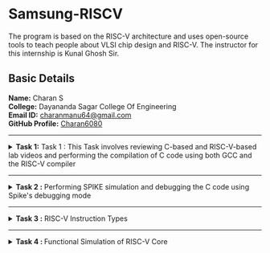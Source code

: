 # Samsung-RISCV

The program is based on the RISC-V architecture and uses open-source tools to teach people about VLSI chip design and RISC-V. The instructor for this internship is Kunal Ghosh Sir.

##  Basic Details

**Name:**  Charan S    
 **College:** Dayananda Sagar College Of Engineering   
**Email ID:** charanmanu64@gmail.com  
**GitHub Profile:** [Charan6080](https://github.com/Charan6080?tab=repositories)

---------------------------------------------------------------------------------------------------------------

<details>
<summary><b>Task 1:</b> Task 1 :</b> This Task involves reviewing C-based and RISC-V-based lab videos and performing the compilation of C code using both GCC and the RISC-V compiler</summary>

### C Language based LAB
We need to follow the specified steps to compile any **.c** file on our machine:  
1. Open the bash terminal and navigate to the directory where you want to create your file. Then run the following command:

	```
	leafpad sum1ton.c
	```  
2. This will open the leafpad, allowing you to write in the file you created. Enter the C code to calculate and print the sum of n numbers. After completing your code, press ```Ctrl + S``` to save your file, and then press ```Ctrl + W``` to close the editor.   
3. On your terminal, run the following command:

	```
	gcc sum1ton.c
	./a.out
	```
 ![C Code compiled on gcc Compiler](https://github.com/Charan6080/Samsung--RISCV/blob/main/TASK%201/C%20based.jpg)
 
### RISC-V based LAB
We need to compile the code again, but this time using the RISC-V GCC compiler. Follow the steps provided:  
1. Open the terminal and run the given command:  

	```
	cat sum1ton.c
	```
![cat Command](https://github.com/Charan6080/Samsung--RISCV/blob/main/TASK%201/RISC%20v.jpg)

2. Use the **cat** command to display the entire C code in the terminal. Afterwards,compile the code using the RISC-V -O1 GCC compiler:  

	```
	riscv64-unknown-elf-gcc -O1 -mabi=lp64 -march=rv64i -o sum1ton.o sum1ton.c
	```
3. The following command is used to display the file details of ```sum1ton.c``` in reverse chronological order, showing the most recently modified files last, 	 along with information such as file permissions, ownership, size, and the timestamp of the last modification:

	```
	ls -ltr sum1ton.c
 	```
 4. To execute the C code on your terminal, use the following command:    

	```
	riscv64-unknown-elf-objdump -d sum1ton.o
	```
![Objdump using -O1 format](https://github.com/Charan6080/Samsung--RISCV/blob/main/TASK%201/Riscv%201.jpg)

5. The Assembly Language code generated from the C code will be displayed in the terminal. Type ```/main``` to locate the main section of our code.Type ```/q``` to quit from the Objdump.


6. Similarly to the second step, run the following command to compile the code using the RISC-V -Ofast GCC compiler. The subsequent steps will display the 	 
generated assembly code, and you can type ```/main``` to locate the main section of our code:

	```
	riscv64-unknown-elf-gcc -Ofast -mabi=lp64 -march=rv64i -o sum1ton.o sum1ton.c
	```
 ![Objdump using -Ofast format](https://github.com/Charan6080/Samsung--RISCV/blob/main/TASK%201/Riscv%202.jpg)

 ### *Descriptions of the keyword used in command above *  
* **-mabi=lp64:** Specifies the ABI (Application Binary Interface) as ```lp64```, which supports 64-bit integers, long, and pointer sizes. This ABI is intended for 64-bit RISC-V architecture.  
* **-march=rv64i:** Defines the target architecture as ```rv64i```, which represents the 64-bit RISC-V base integer instruction set, ensuring compatibility with the 64-bit architecture.  
* **riscv-objdump:** A disassembler tool for RISC-V binaries that provides insights into the code structure, assisting in debugging.  
* **-Ofast:** The option -Ofast in the command ```riscv64-unknown-elf-gcc -Ofast -mabi=lp64 -march=rv64i -o sum1ton.o sum1ton.c``` is a compiler optimization flag used with the GNU Compiler Collection (GCC). This flag is used to instruct the compiler to optimize the generated code for maximum speed. The use of ```-Ofast``` is typically chosen for applications where execution speed is critical and where deviations from standard behavior are acceptable. However, it's important to test thoroughly, as this level of optimization can introduce subtle bugs, especially in complex calculations or when strict compliance with external standards is required.  
* **-O1:** A basic optimization level that balances improved execution speed and reduced code size with minimal impact on compilation time. It is suitable for applications requiring moderate optimization without extensive resource usage.  
</details>

----------------------------------------------------------------------------------------------------------------

<details>
<summary><b> Task 2 :</b> Performing SPIKE simulation and debugging the C code using Spike's debugging mode </summary> 

  ### Testing the Spike Simulator  
The aim is to execute the ```oddoreven.c``` program using both the ```gcc compiler``` and the ```riscv compiler```, conforming that both compilers produce identical output on the terminal. To compile the code with the **gcc compiler**, use the command below:
  
```
gcc oddoreven.c  
./a.out
```

And to compile the code using **RISCV Compiler**, use the following command: 
 
```
spike pk oddoreven.o
```
 Open the debugger in another terminal by using the following command.

```
$ spike -d pk sum_1ton.o
```

* The debugger will be opened in the terminal. Now, debugging operations can be performed as shown in the following snapshot.

![Spike Simulation and Debugging](https://github.com/Charan6080/Samsung--RISCV/blob/main/TASK%202/Compiled%20C%20code%20using%20spike.png)

#### The following snapshots display the RISCV objdump output generated using the **-O1** and **-Ofast** optimization options.

RISCV Objdump with -O1

![Objdump in -O1](https://github.com/Charan6080/Samsung--RISCV/blob/main/TASK%202/Objdump%20O1%20format.png)

RISCV Objdump with -Ofast 

![Objdump in -Ofast](https://github.com/Charan6080/Samsung--RISCV/blob/main/TASK%202/Objdump%20Ofast%20format.png)
</details>

----------------------------------------------------------------------------------------------------------------


<details>
	
<summary><b> Task 3 :</b> RISC-V Instruction Types </summary>

### RISC-V Registers
RISC-V is a widely adopted open-source instruction set architecture that features 32 registers, each 32 bits wide. 

### Saved, Temporary, and Argument Registers
The remaining registers are divided into saved, temporary, and argument categories:

- **Saved Registers (s0-s11)**: These registers (x8, x9, x18-x27) store variables that need to be preserved across function calls.
- **Temporary Registers (t0-t6)**: These registers are used for intermediate calculations and temporary data storage.
- **Argument Registers (a0-a7)**: These registers (x10-x17) are used to pass arguments to functions and store return values.

![image](https://github.com/user-attachments/assets/af936f03-ded7-4d6a-9e4b-38cf37695620)

RISC-V instructions are all 32 bits in length , and they are categorized into six main instruction formats: R-type, I-type, S-type, B-type, U-type, and J-type. These formats determine how the instruction fields are laid out.
### 1.R-Type (Register-Register Instructions)
R-type instructions are used for arithmetic and logical operations between two registers. They operate on two source registers (rs1 and rs2) and store the result in a destination register(rd).
![image](https://github.com/user-attachments/assets/e01d8bbe-710e-4927-8fec-51f162d384ca)

- funct7: Used to specify variations of the instruction (e.g., add vs. sub).
- rs1, rs2: Source registers.
-funct3: Determines the operation type (e.g., addition, subtraction, etc.).
-rd: Destination register.
-opcode: Specifies the instruction class (0110011)
- - Example: add a0, a1, a2

### 2. I-Type (Immediate Instructions)
I-type instructions involve operations between a register (rs1) and an immediate value, with the
result stored in a destination register (rd). These are also used for loads and certain
control-flow instructions.
![image](https://github.com/user-attachments/assets/3d035720-dc62-45d5-9a2c-2a6b263ade74)
- imm[11:0]: 12-bit immediate value (sign-extended if needed).
- rs1: Source register.
- funct3: Determines the operation type.
- rd: Destination register.
- opcode: Specifies the instruction class.0010011
- -Example: addi a0, a1, 10

### 3.S-Type (Store Instructions)
S-type instructions store data from a register into memory at an address computed from a base
register (rs1) and an immediate offset.
![image](https://github.com/user-attachments/assets/eb224238-c0ef-42ca-82d0-c42ed8293320)
- imm[11:5] & imm[4:0]: Immediate value split into two fields.
- rs2: Register whose data is being stored.
- rs1: Base address register.
- funct3: Specifies the type of store (e.g., byte, word).
- opcode: Specifies the instruction class.
- Example: sw a2, 8(a0),0100011

### 4. B-Type (Branch Instructions)
B-type instructions perform conditional branches based on comparisons between two registers
(rs1 and rs2) and an offset for the target address.
![image](https://github.com/user-attachments/assets/7f138e24-cb0c-4506-9875-c4b3b14a2670)
- imm: Immediate value for the branch target address (split into imm[12|10:5] and
- imm[4:1|11]).
- rs2: Second comparison register.
- rs1: First comparison register.
- funct3: Specifies the type of comparison (e.g., equal, less than).
- opcode: Specifies the instruction class.1100011

### 5.U-Type (Upper Immediate Instructions)
U-type instructions are used to load a 20-bit immediate into the upper 20 bits of a register (rd).
![image](https://github.com/user-attachments/assets/d6269585-d85a-4675-b13f-4ae4ed1ea05a)
- imm[31:12]: 20-bit immediate value.
- rd: Destination register.
- opcode: Specifies the instruction class.011011.
- Example: lui a0, 0x12345

### 6.J-Type (Jump Instructions)
J-type instructions perform an unconditional jump to a target address computed using an
immediate offset. The address is relative to the current program counter.
![image](https://github.com/user-attachments/assets/9b35cad7-8fd8-41da-be46-aec4cf712657)
- imm: 20-bit immediate value split across fields.
- rd: Destination register (stores the return address).
- opcode: Specifies the instruction class.1101111
- Example: jal ra, 0x100

32-bit instruction encoding for the 15 unique RISC-V instructions extracted from the objdump.

### 1. lui(Load Upper Immediate)
- Instruction: lui a0, 0x2b
- Format: U-type
- Fields:
- imm[31:12]: 00000000000000101011 (0x2b)
- rd: 10110 (a0)
- opcode: 0110111 (for lui)
- 32-bit Hexadecimal: 0x002b537

### 2. addi (Add Immediate)
- Instruction: addi sp, sp, -32
- Format: I-type
-  Fields:
 - imm[11:0]: 1111111111110000 (-32 in 2's complement)
- rs1: 00100 (sp)
- funct3: 000 (add immediate)
- rd: 00100 (sp)
- opcode: 0010011 (for addi)
- 32-bit Hexadecimal: 0xfe010113

### 3. sd (Store Doubleword)
 - Instruction: sd ra, 24(sp)
 - Format: S-type
 - Fields:
 - imm[11:5]: 0000000 (upper 7 bits of offset 24)
 - rs2: 00001 (ra)
 - rs1: 00100 (sp)
 - funct3: 011 (store doubleword)
 - imm[4:0]: 11000 (lower 5 bits of offset 24)
 - opcode: 0100011 (for store)
 - 32-bit Hexadecimal: 0x00350513

### 4. jal (Jump and Link)
- Instruction: jal ra, 0x10438
- Format: J-type
- Fields:
- imm[20]: 0
- imm[10:1]: 1000010111
- imm[11]: 0
- imm[19:12]: 00000100
- rd: 00001 (ra)
- opcode: 1101111 (for jump)
- 32-bit Hexadecimal: 0x35000ef

### 5. lw (Load Word)
- Instruction: lw a1, 12(sp)
-  Format: I-type
-  Fields: imm[11:0]: 000000001100 (12 in binary)
-  rs1: 00100 (sp)
-  funct3: 010 (load word)
-  rd: 01001 (a1)
-  opcode: 0000011 (for load)
-  32-bit Hexadecimal: 0x00c52083

### 6. andi (AND Immediate)
-  Instruction: andi a5, a1, 1
-  Format: I-type
-  Fields:
-  imm[11:0]: 000000000001 (1 in binary)
-  rs1: 01001 (a1)
-  funct3: 111 (AND operation)
-  rd: 01010 (a5)
-  opcode: 0010011 (for ANDI)
-  32-bit Hexadecimal: 0x00157913

### 7. bnez (Branch Not Equal Zero)
-  Instruction: bnez a5, 0x100fc
-  Format: B-type
-  Fields:
-  imm[12]: 0
-  imm[10:5]: 000011
-  rs2: 00000 (zero)
-  rs1: 01010 (a5)
-  funct3: 001 (BNE)
-  imm[4:1]: 1100
-  imm[11]: 0
-  opcode: 1100011
-  32-bit Hexadecimal: 0x02706e63

### 8. ret (Return from Subroutine)
-  Instruction: ret
-  Format: I-type (special case of jalr)
-  Fields:
-  imm[11:0]: 000000000000
-  rs1: 00001 (ra)
-  funct3: 000
-  rd: 00000 (zero)
-  opcode: 1100111 (for JALR)
-  32-bit Hexadecimal: 0x00008067

### 9. auipc (Add Upper Immediate to PC)
-  Instruction: auipc a5, 0xfff
-  Format: U-type
-  Fields:
-  imm[31:12]: 000000000000111111111
-  rd: 01010 (a5)
-  opcode: 0010111
-  32-bit Hexadecimal: 0x0fff057

### 10. ld (Load Doubleword)
-  Instruction: ld ra, 24(sp)
-  Format: I-type
-  Fields:
-  imm[11:0]: 000000001100 (24 in binary)
-  rs1: 00100 (sp)
-  funct3: 011 (load doubleword)
-  rd: 00001 (ra)
-  opcode: 0000011
-  32-bit Hexadecimal: 0x01852083

### 11. jalr (Jump and Link Register)
-  Instruction: jalr ra, 0(a0)
-  Format: I-type
-  Fields:
-  imm[11:0]: 000000000000 (0 in binary)
-  rs1: 00101 (a0)
-  funct3: 000
-  rd: 00001 (ra)
-  opcode: 1100111
-  32-bit Hexadecimal: 0x000280e7

### 12. beqz (Branch Equal Zero)
-  Instruction: beqz a5, 0x10120
-  Format: B-type
-  Encoding: Similar to bnez but with funct3 = 000 (BEQ).

### 13. add (Add Registers)
-  Instruction: add a0, sp, zero
-  Format: R-type
-  Fields:
-  funct7: 0000000
-  rs2: 00000 (zero)
-  rs1: 00100 (sp)
-  funct3: 000
-  rd: 01010 (a0)
-  opcode: 0110011
-  32-bit Hexadecimal: 0x00004533
</details>


----------------------------------------------------------------------------------------------------------------

<details><summary><b>Task 4 : </b> Functional Simulation of RISC-V Core</summary>
<h3>Steps to perform functional simulation for RISC-V : </h3>
1. Install the iverilog and GTKWave in ubuntu.<br>
2. Compile the RISC-V Core: Verilog netlist and Testbench.<br>
3. Observe the waveform output in GTKWave window.<br>

<h3>Install iverilog and GTKWave in Ubuntu : </h3>
<pre><code>sudo apt install iverilog gtkwave</code></pre>
<h3>Simulate and run the verilog code : </h3>
<pre><code>iverilog -o iiitb_rv32i iiitb_rv32i.v iiitb_rv32i_tb.v
./iiitb_rv32i
gtkwave iiitb_rv32i.vcd</code></pre>

<h4>Hardcoded Instructions : </h4><br>
<img src=https://github.com/Charan6080/Samsung--RISCV/blob/main/TASK%204/Instructions.png alt="Hardcoded ISA">
<br><br>
<h3>Ouput Waveforms : </h3>
<p>The output waveforms showing the instructions performed in a 5-stage pipelined architecture</p>
<br><br><b><i>Instruction 1:</i></b><pre> ADDI R12, R4, 5</pre>
	<p>The value in register R4 and the immediate data 5 are added and stores the result in register R12, In this case 4 + 5 = 9.</p>
	<img src="https://github.com/Charan6080/Samsung--RISCV/blob/main/TASK%204/ADDI_(r12%2Cr4%2C5).jpg">
<b><i>Instruction 2:</i></b><pre> ADD R6, R2, R1</pre>
	<p>Values of registers R2 and R1 are Added and stores the result in register R6, In this case 1 + 2 = 3.</p>
	<img src="https://github.com/Charan6080/Samsung--RISCV/blob/main/TASK%204/ADD_(r6%2Cr2%2Cr1).jpg">
<br><br><b><i>Instruction 3:</i></b><pre> AND R8, R1, R3</pre>
	<p> It executes bitwise "AND" between values of registers R1 and R3 and stores the result in register R8, In this case 01 & 11 = 01(1 in decimal).</p>
	<img src="https://github.com/Charan6080/Samsung--RISCV/blob/main/TASK%204/AND_(r8%2Cr1%2Cr3).jpg">
<br><br><b><i>Instruction 4:</i></b><pre> BEQ R0, R0, 15</pre>
	<p>This instruction Branches to 15 instructions ahead of current instruction if values of registers R0 equals R0, so Program Counter will be incremented by 15, In this case PC is 10 so new PC value will be 10+15=25.</p>
	<img src="https://github.com/Charan6080/Samsung--RISCV/blob/main/TASK%204/BEQ_(r0%2Cr0%2Cr15).jpg" >
<br><br><b><i>Instruction 5:</i></b><pre> BNE R0, R1, 20</pre>
	<p>This instruction Branches to 20 instructions ahead of current instruction if values of registers R0 and R1 don't match , so Program Counter will be incremented by 20, In this case PC is 28 so new PC value will be 28+20=48.</p>
	<img src="https://github.com/Charan6080/Samsung--RISCV/blob/main/TASK%204/BNE_(r0%2Cr1%2C20).jpg">
 <br><br><b><i>Instruction 6:</i></b><pre> LW R13, R1, 2</pre>
	<p>This instruction loads the register data @R1+2 into the register R13, In this case 1 + 2 = 3.</p>
	<img src="https://github.com/Charan6080/Samsung--RISCV/blob/main/TASK%204/LW_(r3%2Cr1%2C2).jpg" >
 <br><br><b><i>Instruction 7:</i></b><pre> OR R9, R2, R5</pre>
	<p>It executes bitwise "OR" between values of registers R2 and R5 and stores the result in register R9, In this case 010 | 101 = 111(7 in decimal).</p>
	<img src="https://github.com/Charan6080/Samsung--RISCV/blob/main/TASK%204/OR_(r9%2Cr2%2Cr5).jpg" >
 <br><br><b><i>Instruction 8:</i></b><pre> SLT R11, R2, R4</pre>
	<p>This instruction checks the values of registers R2 and R4 if value of R2 is less than value of R4, then register R11 is set to 1, In this case 2<4 so R11 is set to 1.</p>
	<img src="https://github.com/Charan6080/Samsung--RISCV/blob/main/TASK%204/SLT_(r1%2Cr2%2Cr4).jpg">
<br><br><b><i>Instruction 9:</i></b><pre> SUB R7, R1, R2</pre>
	<p>This instruction subtracts value of register R2 from R1 and stores the result in register R7, In this case 1 - 2 = -1.</p>
	<img src="https://github.com/Charan6080/Samsung--RISCV/blob/main/TASK%204/SUB_(r7%2Cr1%2Cr2).jpg" >
 <br><br><b><i>Instruction 10:</i></b><pre> SW R3, R1, 2</pre>
	<p>This instruction stores the register data @R1+2 into the memory, In this case 1 + 2 = 3.</p>
	<img src="https://github.com/Charan6080/Samsung--RISCV/blob/main/TASK%204/SW_(r3%2Cr1%2C2).jpg" >
<br><br><b><i>Instruction 11:</i></b><pre> XOR R10, R1, R4</pre>
	<p>It executes bitwise XOR between values of registers R1 and R4 and stores the result in register R10, In this case 001 ^ 100 = 101(5 in decimal).</p>
	<img src="https://github.com/Charan6080/Samsung--RISCV/blob/main/TASK%204/XOR_(r10%2Cr1%2Cr4).jpg" >


</details>

